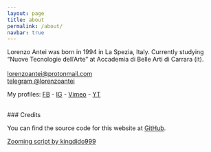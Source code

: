 ```yaml
---
layout: page
title: about
permalink: /about/
navbar: true
---
```


Lorenzo Antei was born in 1994 in La Spezia, Italy. Currently studying “Nuove Tecnologie dell’Arte” at Accademia di Belle Arti di Carrara (it).
<br>
<br>
[lorenzoantei@protonmail.com](mailto:lorenzoantei@protonmail.com)
<br>
[telegram @lorenzoantei](https://www.t.me/lorenzoantei)

My profiles:
[FB](https://www.facebook.com/lorenzoanteilorenzo/) -
[IG](https://www.instagram.com/lorenzoantei.it/) -
[Vimeo](https://vimeo.com/user115048394) -
[YT](https://www.youtube.com/channel/UCpPWBKTm7s7JaBeD8DfnDuA/videos)

<br>
### Credits

You can find the source code for this website at [GitHub](https://github.com/lorenzoantei/lorenzoantei.github.io).

[Zooming script by kingdido999](https://kingdido999.github.io/zooming/)
